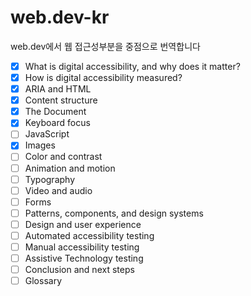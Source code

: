 # web.dev-kr

web.dev에서 웹 접근성부분을 중점으로 번역합니다

- [x] What is digital accessibility, and why does it matter?
- [x] How is digital accessibility measured?
- [x] ARIA and HTML
- [x] Content structure
- [x] The Document
- [x] Keyboard focus
- [ ] JavaScript
- [x] Images
- [ ] Color and contrast
- [ ] Animation and motion
- [ ] Typography
- [ ] Video and audio
- [ ] Forms
- [ ] Patterns, components, and design systems
- [ ] Design and user experience
- [ ] Automated accessibility testing
- [ ] Manual accessibility testing
- [ ] Assistive Technology testing
- [ ] Conclusion and next steps
- [ ] Glossary
